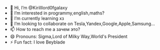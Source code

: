 - 👋 Hi, I’m @Kirilllord0fgalaxy
- 👀 I’m interested in programmy,english,maths?
- 🌱 I’m currently learning хз
- 💞️ I’m looking to collaborate on Tesla,Yandex,Google,Apple,Samsung...
- 📫 How to reach me а зачем это?
- 😄 Pronouns: Sigma,Lord of Milky Way,World's President
- ⚡ Fun fact: I love Beyblade

<!---
Kirilllord0fgalaxy/Kirilllord0fgalaxy is a ✨ special ✨ repository because its `README.md` (this file) appears on your GitHub profile.
You can click the Preview link to take a look at your changes.
--->
